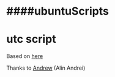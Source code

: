 ####ubuntuScripts
=============================================

utc script
=============================================
Based on [here](https://github.com/adgellida/ubuntupackages/releases)

Thanks to [Andrew](https://plus.google.com/u/0/112555004333838485342/?rel=author) (Alin Andrei) 
